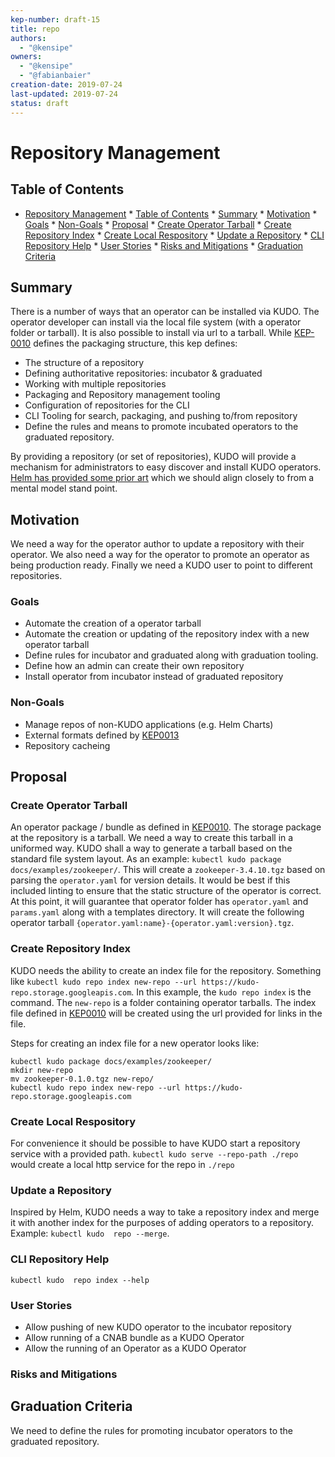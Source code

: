 ```yaml
---
kep-number: draft-15
title: repo
authors:
  - "@kensipe"
owners:
  - "@kensipe"
  - "@fabianbaier"
creation-date: 2019-07-24
last-updated: 2019-07-24
status: draft
---
```


# Repository Management

## Table of Contents

* [Repository Management](#repository-management)
      * [Table of Contents](#table-of-contents)
      * [Summary](#summary)
      * [Motivation](#motivation)
         * [Goals](#goals)
         * [Non-Goals](#non-goals)
      * [Proposal](#proposal)
         * [Create Operator Tarball](#create-operator-tarball)
         * [Create Repository Index](#create-repository-index)
         * [Create Local Respository](#create-local-respository)
         * [Update a Repository](#update-a-repository)
         * [CLI Repository Help](#cli-repository-help)
         * [User Stories](#user-stories)
         * [Risks and Mitigations](#risks-and-mitigations)
      * [Graduation Criteria](#graduation-criteria)

## Summary

There is a number of ways that an operator can be installed via KUDO.  The operator developer can install via the local file system (with a operator folder or tarball).  It is also possible to install via url to a tarball.  While [KEP-0010](keps/0010-package-manager.md) defines the packaging structure, this kep defines:

* The structure of a repository
* Defining authoritative repositories: incubator & graduated
* Working with multiple repositories
* Packaging and Repository management tooling
* Configuration of repositories for the CLI
* CLI Tooling for search, packaging, and pushing to/from repository
* Define the rules and means to promote incubated operators to the graduated repository.

By providing a repository (or set of repositories), KUDO will provide a mechanism for administrators to easy discover and install KUDO operators.  [Helm has provided some prior art](https://github.com/helm/helm/blob/master/docs/chart_repository.md) which we should align closely to from a mental model stand point.

## Motivation

We need a way for the operator author to update a repository with their operator.  We also need a way for the operator to promote an operator as being production ready. Finally we need a KUDO user to point to different repositories.  

### Goals

- Automate the creation of a operator tarball
- Automate the creation or updating of the repository index with a new operator tarball
- Define rules for incubator and graduated along with graduation tooling.
- Define how an admin can create their own repository
- Install operator from incubator instead of graduated repository

### Non-Goals

- Manage repos of non-KUDO applications (e.g. Helm Charts)
- External formats defined by [KEP0013](keps/0013-external-specs.md)
- Repository cacheing

## Proposal

### Create Operator Tarball

An operator package / bundle as defined in [KEP0010](keps/0010-package-manager.md).  The storage package at the repository is a tarball. We need a way to create this tarball in a uniformed way. KUDO shall a way to generate a tarball based on the standard file system layout.  As an example: `kubectl kudo package docs/examples/zookeeper/`.  This will create a `zookeeper-3.4.10.tgz` based on parsing the `operator.yaml` for version details. It would be best if this included linting to ensure that the static structure of the operator is correct. At this point, it will guarantee that operator folder has `operator.yaml` and `params.yaml` along with a templates directory.  It will create the following operator tarball `{operator.yaml:name}-{operator.yaml:version}.tgz`.

### Create Repository Index

KUDO needs the ability to create an index file for the repository. Something like `kubectl kudo repo index new-repo --url https://kudo-repo.storage.googleapis.com`. In this example, the `kudo repo index` is the command. The `new-repo` is a folder containing operator tarballs. The index file defined in [KEP0010](keps/0010-package-manager.md) will be created using the url provided for links in the file.

Steps for creating an index file for a new operator looks like:
```
kubectl kudo package docs/examples/zookeeper/
mkdir new-repo
mv zookeeper-0.1.0.tgz new-repo/
kubectl kudo repo index new-repo --url https://kudo-repo.storage.googleapis.com
```

### Create Local Respository

For convenience it should be possible to have KUDO start a repository service with a provided path.  `kubectl kudo serve --repo-path ./repo` would create a local http service for the repo in `./repo`

### Update a Repository

Inspired by Helm, KUDO needs a way to take a repository index and merge it with another index for the purposes of adding operators to a repository.  Example: `kubectl kudo  repo --merge`.

### CLI Repository Help

`kubectl kudo  repo index --help`

### User Stories

- Allow pushing of new KUDO operator to the incubator repository
- Allow running of a CNAB bundle as a KUDO Operator
- Allow the running of an Operator as a KUDO Operator


### Risks and Mitigations


## Graduation Criteria

We need to define the rules for promoting incubator operators to the graduated repository.
